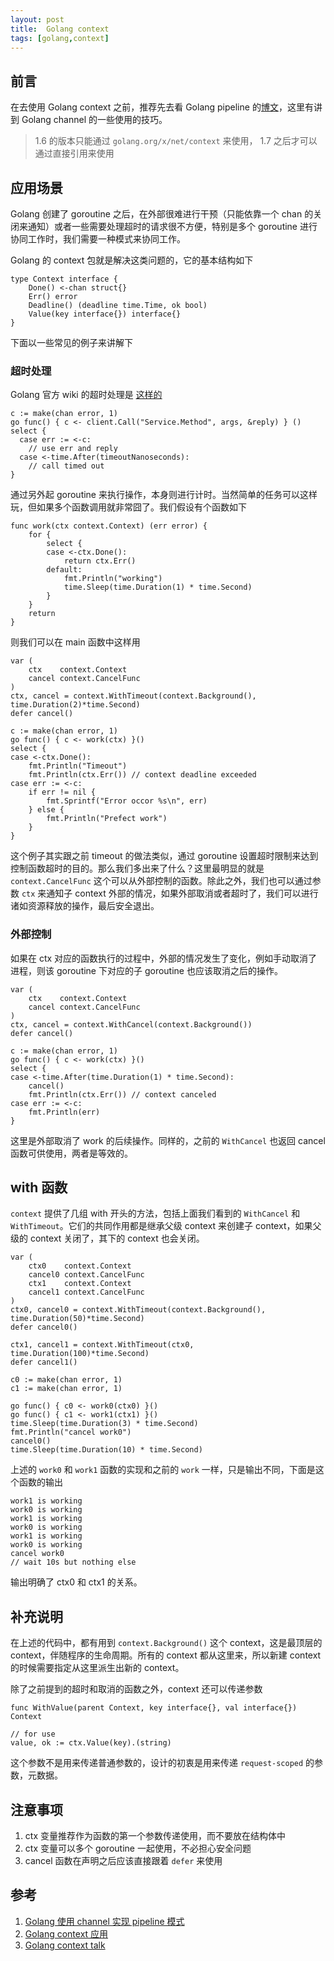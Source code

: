 ```yaml
---
layout: post
title:  Golang context
tags: [golang,context]
---
```


前言
---

在去使用 Golang context 之前，推荐先去看 Golang pipeline 的[博文][1]，这里有讲到 Golang channel 的一些使用的技巧。

> 1.6 的版本只能通过 `golang.org/x/net/context` 来使用， 1.7 之后才可以通过直接引用来使用

应用场景
---

Golang 创建了 goroutine 之后，在外部很难进行干预（只能依靠一个 chan 的关闭来通知）或者一些需要处理超时的请求很不方便，特别是多个 goroutine 进行协同工作时，我们需要一种模式来协同工作。

Golang 的 context 包就是解决这类问题的，它的基本结构如下

```golang
type Context interface {
    Done() <-chan struct{}
    Err() error
    Deadline() (deadline time.Time, ok bool)
    Value(key interface{}) interface{}
}
```

下面以一些常见的例子来讲解下

### 超时处理

Golang 官方 wiki 的超时处理是 [这样的][4]

```golang
c := make(chan error, 1)
go func() { c <- client.Call("Service.Method", args, &reply) } ()
select {
  case err := <-c:
    // use err and reply
  case <-time.After(timeoutNanoseconds):
    // call timed out
}
```

通过另外起 goroutine 来执行操作，本身则进行计时。当然简单的任务可以这样玩，但如果多个函数调用就非常囧了。我们假设有个函数如下

```golang
func work(ctx context.Context) (err error) {
	for {
		select {
		case <-ctx.Done():
			return ctx.Err()
		default:
			fmt.Println("working")
			time.Sleep(time.Duration(1) * time.Second)
		}
	}
	return
}
```

则我们可以在 main 函数中这样用

```golang
var (
	ctx    context.Context
	cancel context.CancelFunc
)
ctx, cancel = context.WithTimeout(context.Background(), time.Duration(2)*time.Second)
defer cancel()

c := make(chan error, 1)
go func() { c <- work(ctx) }()
select {
case <-ctx.Done():
	fmt.Println("Timeout")
	fmt.Println(ctx.Err()) // context deadline exceeded
case err := <-c:
	if err != nil {
		fmt.Sprintf("Error occor %s\n", err)
	} else {
		fmt.Println("Prefect work")
	}
}
```

这个例子其实跟之前 timeout 的做法类似，通过 goroutine 设置超时限制来达到控制函数超时的目的。那么我们多出来了什么？这里最明显的就是 `context.CancelFunc` 这个可以从外部控制的函数。除此之外，我们也可以通过参数 `ctx` 来通知子 context 外部的情况，如果外部取消或者超时了，我们可以进行诸如资源释放的操作，最后安全退出。

### 外部控制

如果在 ctx 对应的函数执行的过程中，外部的情况发生了变化，例如手动取消了进程，则该 goroutine 下对应的子 goroutine 也应该取消之后的操作。

```golang
var (
	ctx    context.Context
	cancel context.CancelFunc
)
ctx, cancel = context.WithCancel(context.Background())
defer cancel()

c := make(chan error, 1)
go func() { c <- work(ctx) }()
select {
case <-time.After(time.Duration(1) * time.Second):
	cancel()
	fmt.Println(ctx.Err()) // context canceled
case err := <-c:
	fmt.Println(err)
}
```

这里是外部取消了 work 的后续操作。同样的，之前的 `WithCancel` 也返回 cancel 函数可供使用，两者是等效的。

with 函数
---

`context` 提供了几组 with 开头的方法，包括上面我们看到的 `WithCancel` 和 `WithTimeout`。它们的共同作用都是继承父级 context 来创建子 context，如果父级的 context 关闭了，其下的 context 也会关闭。

```golang
var (
	ctx0    context.Context
	cancel0 context.CancelFunc
	ctx1    context.Context
	cancel1 context.CancelFunc
)
ctx0, cancel0 = context.WithTimeout(context.Background(), time.Duration(50)*time.Second)
defer cancel0()

ctx1, cancel1 = context.WithTimeout(ctx0, time.Duration(100)*time.Second)
defer cancel1()

c0 := make(chan error, 1)
c1 := make(chan error, 1)

go func() { c0 <- work0(ctx0) }()
go func() { c1 <- work1(ctx1) }()
time.Sleep(time.Duration(3) * time.Second)
fmt.Println("cancel work0")
cancel0()
time.Sleep(time.Duration(10) * time.Second)
```

上述的 `work0` 和 `work1` 函数的实现和之前的 `work` 一样，只是输出不同，下面是这个函数的输出

```
work1 is working
work0 is working
work1 is working
work0 is working
work1 is working
work0 is working
cancel work0
// wait 10s but nothing else
```

输出明确了 ctx0 和 ctx1 的关系。

补充说明
---

在上述的代码中，都有用到 `context.Background()` 这个 context，这是最顶层的 context，伴随程序的生命周期。所有的 context 都从这里来，所以新建 context 的时候需要指定从这里派生出新的 context。

除了之前提到的超时和取消的函数之外，context 还可以传递参数

```golang
func WithValue(parent Context, key interface{}, val interface{}) Context

// for use
value, ok := ctx.Value(key).(string)
```

这个参数不是用来传递普通参数的，设计的初衷是用来传递 `request-scoped` 的参数，元数据。

注意事项
---

1. ctx 变量推荐作为函数的第一个参数传递使用，而不要放在结构体中
2. ctx 变量可以多个 goroutine 一起使用，不必担心安全问题
3. cancel 函数在声明之后应该直接跟着 `defer` 来使用

参考
---

1. [Golang 使用 channel 实现 pipeline 模式][1]
2. [Golang context 应用][2]
3. [Golang context talk][3]


  [1]: https://blog.golang.org/pipelines
  [2]: https://blog.golang.org/context
  [3]: https://talks.golang.org/2014/gotham-context.slide#1
  [4]: https://github.com/golang/go/wiki/Timeouts
